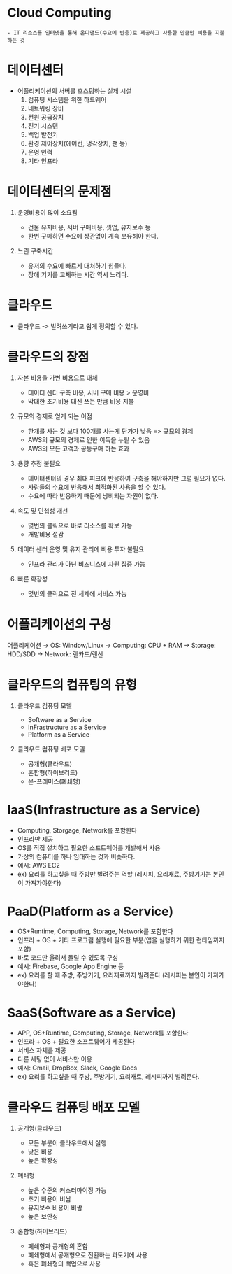 # Cloud Computing

    - IT 리소스를 인터넷을 통해 온디맨드(수요에 반응)로 제공하고 사용한 만큼만 비용을 지불하는 것

# 데이터센터

- 어플리케이션의 서버를 호스팅하는 실제 시설
    1. 컴퓨팅 시스템을 위한 하드웨어
    2. 네트워킹 장비
    3. 전원 공급장치
    4. 전기 시스템
    5. 백업 발전기
    6. 환경 제어장치(에어컨, 냉각장치, 팬 등)
    7. 운영 인력
    8. 기타 인프라

# 데이터센터의 문제점

1. 운영비용이 많이 소요됨  

    - 건물 유지비용, 서버 구매비용, 셋업, 유지보수 등  
    - 한번 구매하면 수요에 상관없이 계속 보유해야 한다.  


2. 느린 구축시간  

    - 유저의 수요에 빠르게 대처하기 힘들다.  
    - 장애 기기를 교체하는 시간 역시 느리다.

# 클라우드

- 클라우드 -> 빌려쓰기라고 쉽게 정의할 수 있다.

# 클라우드의 장점

1. 자본 비용을 가변 비용으로 대체
    - 데이터 센터 구축 비용, 서버 구매 비용 > 운영비
    - 막대한 초기비용 대신 쓰는 만큼 비용 지불



2. 규모의 경제로 얻게 되는 이점
    - 한개를 사는 것 보다 100개를 사는게 단가가 낮음 => 규묘의 경제
    - AWS의 규모의 경제로 인한 이득을 누릴 수 있음
    - AWS의 모든 고객과 공동구매 하는 효과  


3. 용량 추정 불필요
    - 데이터센터의 경우 최대 피크에 반응하여 구축을 해야하지만 그럴 필요가 없다.
    - 사람들의 수요에 반응해서 최적화된 사용을 할 수 있다.
    - 수요에 따라 반응하기 때문에 낭비되는 자원이 없다.


4. 속도 및 민첩성 개선
    - 몇번의 클릭으로 바로 리소스를 확보 가능
    - 개발비용 절감  


5. 데이터 센터 운영 및 유지 관리에 비용 투자 불필요
    - 인프라 관리가 아닌 비즈니스에 자원 집중 가능


6. 빠른 확장성
    - 몇번의 클릭으로 전 세계에 서비스 가능

# 어플리케이션의 구성

어플리케이션 &rarr;
OS: Window/Linux &rarr;
Computing: CPU + RAM &rarr;
Storage: HDD/SDD &rarr;
Network: 랜카드/랜선

# 클라우드의 컴퓨팅의 유형

1. 클라우드 컴퓨팅 모델
    - Software as a Service
    - InFrastructure as a Service
    - Platform as a Service

2. 클라우드 컴퓨팅 배포 모델
    - 공개형(클라우드)
    - 혼합형(하이브리드)
    - 온-프레미스(폐쇄형)

# IaaS(Infrastructure as a Service)

- Computing, Storgage, Network를 포함한다
- 인프라만 제공
- OS를 직접 설치하고 필요한 소프트웨어를 개발해서 사용
- 가상의 컴퓨터를 하나 임대하는 것과 비슷하다.
- 예시: AWS EC2
- ex) 요리를 하고싶을 때 주방만 빌려주는 역할  (레시피, 요리재료, 주방기기는 본인이 가져가야한다)

# PaaD(Platform as a Service)

- OS+Runtime, Computing, Storage, Network를 포함한다
- 인프라 + OS + 기타 프로그램 실행에 필요한 부분(앱을 실행하기 위한 런타임까지 포함)
- 바로 코드만 올려서 돌릴 수 있도록 구성
- 예시: Firebase, Google App Engine 등
- ex) 요리를 할 때 주방, 주방기기, 요리재료까지 빌려준다  (레시피는 본인이 가져가야한다)

# SaaS(Software as a Service)

- APP, OS+Runtime, Computing, Storage, Network를 포함한다
- 인프라 + OS + 필요한 소프트웨어가 제공된다
- 서비스 자체를 제공
- 다른 세팅 없이 서비스만 이용
- 예시: Gmail, DropBox, Slack, Google Docs
- ex) 요리를 하고싶을 때  주방, 주방기기, 요리재료, 레시피까지 빌려준다.

# 클라우드 컴퓨팅 배포 모델

1. 공개형(클라우드)
    - 모든 부분이 클라우드에서 실행
    - 낮은 비용
    - 높은 확장성

2. 폐쇄형
    - 높은 수준의 커스터마이징 가능
    - 초기 비용이 비쌈
    - 유지보수 비용이 비쌈
    - 높은 보안성

3. 혼합형(하이브리드)
    - 폐쇄형과 공개형의 혼합
    - 폐쇄형에서 공개형으로 전환하는 과도기에 사용
    - 혹은 폐쇄형의 백업으로 사용